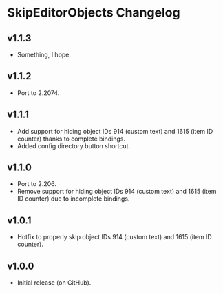 # SkipEditorObjects Changelog
## v1.1.3
- Something, I hope.
## v1.1.2
- Port to 2.2074.
## v1.1.1
- Add support for hiding object IDs 914 (custom text) and 1615 (item ID counter) thanks to complete bindings.
- Added config directory button shortcut.
## v1.1.0
- Port to 2.206.
- Remove support for hiding object IDs 914 (custom text) and 1615 (item ID counter) due to incomplete bindings.
## v1.0.1
- Hotfix to properly skip object IDs 914 (custom text) and 1615 (item ID counter).
## v1.0.0
- Initial release (on GitHub).